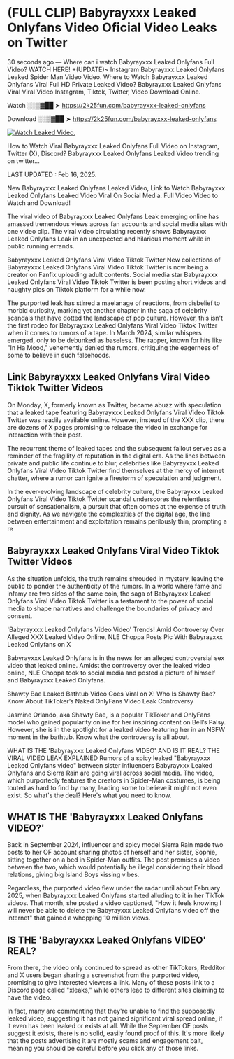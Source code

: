# (FULL CLIP) Babyrayxxx Leaked Onlyfans Video Oficial Video Leaks on Twitter

30 seconds ago — Where can i watch Babyrayxxx Leaked Onlyfans Full Video? WATCH HERE! +(UPDATE)~ Instagram Babyrayxxx Leaked Onlyfans Leaked Spider Man Video Video. Where to Watch Babyrayxxx Leaked Onlyfans Viral Full HD Private Leaked Video? Babyrayxxx Leaked Onlyfans Viral Viral Video Instagram, Tiktok, Twitter, Video Download Online.

Watch ░░▒▓██ ➤ https://2k25fun.com/babyrayxxx-leaked-onlyfans

Download ░░▒▓██ ➤ https://2k25fun.com/babyrayxxx-leaked-onlyfans

[![Watch Leaked Video.](https://miro.medium.com/v2/resize:fit:828/format:webp/1*cilzJN44JGOrTw9NJCrNHA.gif "Watch Leaked Video")](https://2k25fun.com/babyrayxxx-leaked-onlyfans)

How to Watch Viral Babyrayxxx Leaked Onlyfans Full Video on Instagram, Twitter (X), Discord? Babyrayxxx Leaked Onlyfans Leaked Video trending on twitter...

LAST UPDATED : Feb 16, 2025.

New Babyrayxxx Leaked Onlyfans Leaked Video, Link to Watch Babyrayxxx Leaked Onlyfans Leaked Video Viral On Social Media. Full Video Video to Watch and Download!

The viral video of Babyrayxxx Leaked Onlyfans Leak emerging online has amassed tremendous views across fan accounts and social media sites with one video clip. The viral video circulating recently shows Babyrayxxx Leaked Onlyfans Leak in an unexpected and hilarious moment while in public running errands.

Babyrayxxx Leaked Onlyfans Viral Video Tiktok Twitter New collections of Babyrayxxx Leaked Onlyfans Viral Video Tiktok Twitter is now being a creator on Fanfix uploading adult contents. Social media star Babyrayxxx Leaked Onlyfans Viral Video Tiktok Twitter is been posting short videos and naughty pics on Tiktok platform for a while now.

The purported leak has stirred a maelanage of reactions, from disbelief to morbid curiosity, marking yet another chapter in the saga of celebrity scandals that have dotted the landscape of pop culture. However, this isn't the first rodeo for Babyrayxxx Leaked Onlyfans Viral Video Tiktok Twitter when it comes to rumors of a tape. In March 2024, similar whispers emerged, only to be debunked as baseless. The rapper, known for hits like "In Ha Mood," vehemently denied the rumors, critiquing the eagerness of some to believe in such falsehoods.

## Link Babyrayxxx Leaked Onlyfans Viral Video Tiktok Twitter Videos

On Monday, X, formerly known as Twitter, became abuzz with speculation that a leaked tape featuring Babyrayxxx Leaked Onlyfans Viral Video Tiktok Twitter was readily available online. However, instead of the XXX clip, there are dozens of X pages promising to release the video in exchange for interaction with their post.

The recurrent theme of leaked tapes and the subsequent fallout serves as a reminder of the fragility of reputation in the digital era. As the lines between private and public life continue to blur, celebrities like Babyrayxxx Leaked Onlyfans Viral Video Tiktok Twitter find themselves at the mercy of internet chatter, where a rumor can ignite a firestorm of speculation and judgment.

In the ever-evolving landscape of celebrity culture, the Babyrayxxx Leaked Onlyfans Viral Video Tiktok Twitter scandal underscores the relentless pursuit of sensationalism, a pursuit that often comes at the expense of truth and dignity. As we navigate the complexities of the digital age, the line between entertainment and exploitation remains perilously thin, prompting a re

##  Babyrayxxx Leaked Onlyfans Viral Video Tiktok Twitter Videos

As the situation unfolds, the truth remains shrouded in mystery, leaving the public to ponder the authenticity of the rumors. In a world where fame and infamy are two sides of the same coin, the saga of Babyrayxxx Leaked Onlyfans Viral Video Tiktok Twitter is a testament to the power of social media to shape narratives and challenge the boundaries of privacy and consent.

'Babyrayxxx Leaked Onlyfans Video Video' Trends! Amid Controversy Over Alleged XXX Leaked Video Online, NLE Choppa Posts Pic With Babyrayxxx Leaked Onlyfans on X

Babyrayxxx Leaked Onlyfans is in the news for an alleged controversial sex video that leaked online. Amidst the controversy over the leaked video online, NLE Choppa took to social media and posted a picture of himself and Babyrayxxx Leaked Onlyfans.

Shawty Bae Leaked Bathtub Video Goes Viral on X! Who Is Shawty Bae? Know About TikToker’s Naked OnlyFans Video Leak Controversy

Jasmine Orlando, aka Shawty Bae, is a popular TikToker and OnlyFans model who gained popularity online for her inspiring content on Bell’s Palsy. However, she is in the spotlight for a leaked video featuring her in an NSFW moment in the bathtub. Know what the controversy is all about.

WHAT IS THE 'Babyrayxxx Leaked Onlyfans VIDEO' AND IS IT REAL? THE VIRAL VIDEO LEAK EXPLAINED Rumors of a spicy leaked "Babyrayxxx Leaked Onlyfans video" between sister influencers Babyrayxxx Leaked Onlyfans and Sierra Rain are going viral across social media. The video, which purportedly features the creators in Spider-Man costumes, is being touted as hard to find by many, leading some to believe it might not even exist. So what's the deal? Here's what you need to know.

## WHAT IS THE 'Babyrayxxx Leaked Onlyfans VIDEO?'

Back in September 2024, influencer and spicy model Sierra Rain made two posts to her OF account sharing photos of herself and her sister, Sophie, sitting together on a bed in Spider-Man outfits. The post promises a video between the two, which would potentially be illegal considering their blood relations, giving big Island Boys kissing vibes.

Regardless, the purported video flew under the radar until about February 2025, when Babyrayxxx Leaked Onlyfans started alluding to it in her TikTok videos. That month, she posted a video captioned, "How it feels knowing I will never be able to delete the Babyrayxxx Leaked Onlyfans video off the internet" that gained a whopping 10 million views.

## IS THE 'Babyrayxxx Leaked Onlyfans VIDEO' REAL?

From there, the video only continued to spread as other TikTokers, Redditor and X users began sharing a screenshot from the purported video, promising to give interested viewers a link. Many of these posts link to a Discord page called "xleaks," while others lead to different sites claiming to have the video.

In fact, many are commenting that they're unable to find the supposedly leaked video, suggesting it has not gained significant viral spread online, if it even has been leaked or exists at all. While the September OF posts suggest it exists, there is no solid, easily found proof of this. It's more likely that the posts advertising it are mostly scams and engagement bait, meaning you should be careful before you click any of those links.